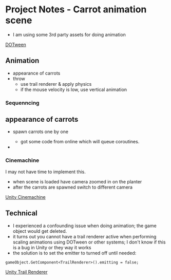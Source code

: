 # Project Notes - Carrot animation scene


- I am using some 3rd party assets for doing animation

[DOTween](https://dotween.demigiant.com)


## Animation

- appearance of carrots
- throw
    - use trail renderer & apply physics
    - if the mouse velocity is low, use vertical animation

### Sequenncing

## appearance of carrots

- spawn carrots one by one
  - got some code from online which will queue coroutines.

- 


### Cinemachine

I may not have time to implement this.

- when scene is loaded have camera zoomed in on the planter
- after the carrots are spawned switch to different camera

[Unity Cinemachine](https://unity.com/unity/features/editor/art-and-design/cinemachine)

## Technical

- I experienced a confounding issue when doing animation; the game object would get deleted.
 - it turns out you cannot have a trail renderer active when performing scaling animations using DOTween or other systems; I don't know if this is a bug in Unity or they way it works
 - the solution is to set the emitter to turned off until needed:

 ```
gameObject.GetComponent<TrailRenderer>().emitting = false;
 ```

 [Unity Trail Renderer](https://docs.unity3d.com/Manual/class-TrailRenderer.html)